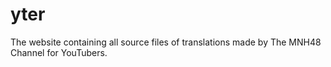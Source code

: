 # yter
The website containing all source files of translations made by The MNH48 Channel for YouTubers.
